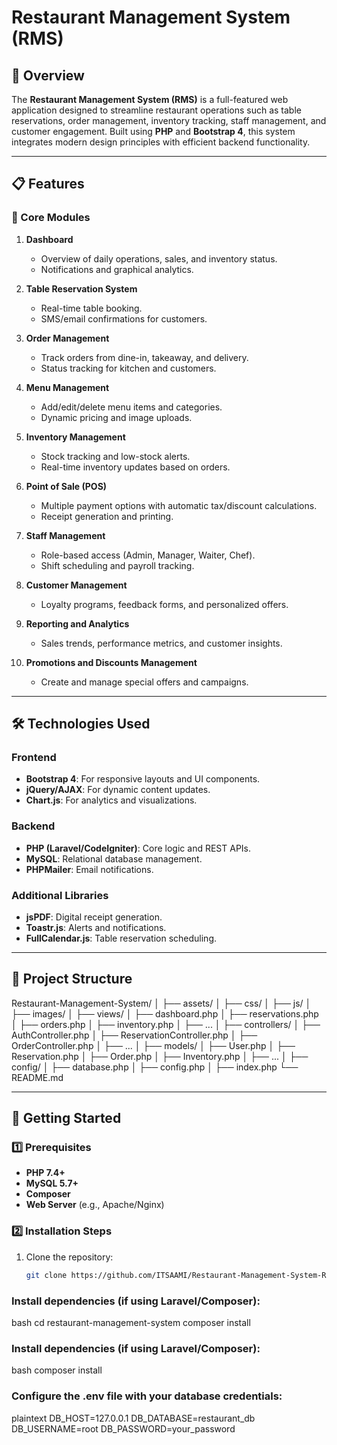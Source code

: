 # Restaurant Management System (RMS)

## 🚀 Overview
The **Restaurant Management System (RMS)** is a full-featured web application designed to streamline restaurant operations such as table reservations, order management, inventory tracking, staff management, and customer engagement. Built using **PHP** and **Bootstrap 4**, this system integrates modern design principles with efficient backend functionality.

---

## 📋 Features

### 🎯 Core Modules
1. **Dashboard**  
   - Overview of daily operations, sales, and inventory status.
   - Notifications and graphical analytics.

2. **Table Reservation System**  
   - Real-time table booking.
   - SMS/email confirmations for customers.

3. **Order Management**  
   - Track orders from dine-in, takeaway, and delivery.
   - Status tracking for kitchen and customers.

4. **Menu Management**  
   - Add/edit/delete menu items and categories.
   - Dynamic pricing and image uploads.

5. **Inventory Management**  
   - Stock tracking and low-stock alerts.
   - Real-time inventory updates based on orders.

6. **Point of Sale (POS)**  
   - Multiple payment options with automatic tax/discount calculations.
   - Receipt generation and printing.

7. **Staff Management**  
   - Role-based access (Admin, Manager, Waiter, Chef).
   - Shift scheduling and payroll tracking.

8. **Customer Management**  
   - Loyalty programs, feedback forms, and personalized offers.

9. **Reporting and Analytics**  
   - Sales trends, performance metrics, and customer insights.

10. **Promotions and Discounts Management**  
    - Create and manage special offers and campaigns.

---

## 🛠️ Technologies Used

### **Frontend**
- **Bootstrap 4**: For responsive layouts and UI components.
- **jQuery/AJAX**: For dynamic content updates.
- **Chart.js**: For analytics and visualizations.

### **Backend**
- **PHP (Laravel/CodeIgniter)**: Core logic and REST APIs.
- **MySQL**: Relational database management.
- **PHPMailer**: Email notifications.

### **Additional Libraries**
- **jsPDF**: Digital receipt generation.
- **Toastr.js**: Alerts and notifications.
- **FullCalendar.js**: Table reservation scheduling.

---

## 📂 Project Structure

Restaurant-Management-System/ │ ├── assets/ │ ├── css/ │ ├── js/ │ ├── images/ │ ├── views/ │ ├── dashboard.php │ ├── reservations.php │ ├── orders.php │ ├── inventory.php │ ├── ... │ ├── controllers/ │ ├── AuthController.php │ ├── ReservationController.php │ ├── OrderController.php │ ├── ... │ ├── models/ │ ├── User.php │ ├── Reservation.php │ ├── Order.php │ ├── Inventory.php │ ├── ... │ ├── config/ │ ├── database.php │ ├── config.php │ ├── index.php └── README.md


---

## 🌟 Getting Started

### 1️⃣ Prerequisites
- **PHP 7.4+**
- **MySQL 5.7+**
- **Composer**
- **Web Server** (e.g., Apache/Nginx)

### 2️⃣ Installation Steps
1. Clone the repository:
   ```bash
   git clone https://github.com/ITSAAMI/Restaurant-Management-System-RMS-

### Install dependencies (if using Laravel/Composer):
bash
cd restaurant-management-system
composer install

### Install dependencies (if using Laravel/Composer):
bash
composer install

### Configure the .env file with your database credentials:
plaintext
DB_HOST=127.0.0.1
DB_DATABASE=restaurant_db
DB_USERNAME=root
DB_PASSWORD=your_password

